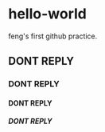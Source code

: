 # hello-world
feng's first github practice.

## DONT REPLY
### DONT REPLY
#### DONT REPLY
##### DONT REPLY
